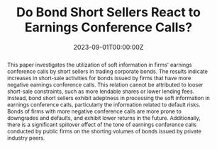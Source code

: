 ---
title: 'Do Bond Short Sellers React to Earnings Conference Calls?'

# Authors
# If you created a profile for a user (e.g. the default `admin` user), write the username (folder name) here
# and it will be replaced with their full name and linked to their profile.
authors:
  - admin

# Author notes (optional)
# author_notes:
#   - 'Equal contribution'
#   - 'Equal contribution'

date: '2023-09-01T00:00:00Z'
# doi: '10.2139/ssrn.3881497'

# Schedule page publish date (NOT publication's date).
# publishDate: '2017-01-01T00:00:00Z'

# Publication type.
# Legend: 0 = Uncategorized; 1 = Conference paper; 2 = Journal article;
# 3 = Preprint / Working Paper; 4 = Report; 5 = Book; 6 = Book section;
# 7 = Thesis; 8 = Patent
publication_types: ['3']

# Publication name and optional abbreviated publication name.
publication: "Working Paper"
# publication_short: 

# Abstract
abstract: This paper investigates the utilization of soft information in firms' earnings conference calls by short sellers in trading corporate bonds. The results indicate increases in short-sale activities for bonds issued by firms that have more negative earnings conference calls. This relation cannot be attributed to looser short-sale constraints, such as more lendable shares or lower lending fees. Instead, bond short sellers exhibit adeptness in processing the soft information in earnings conference calls, particularly the information related to default risks. Bonds of firms with more negative conference calls are more prone to downgrades and defaults, and exhibit lower returns in the future. Additionally, there is a significant spillover effect of the tone of earnings conference calls conducted by public firms on the shorting volumes of bonds issued by private industry peers.

# Summary. An optional shortened abstract.
# summary: _Job Market Paper_

# tags: []

# Display this page in the Featured widget?
featured: false

# Custom links (uncomment lines below)
# links:
# - name: Custom Link
#   url: http://example.org

url_pdf: ''
url_code: ''
url_dataset: ''
url_poster: ''
url_project: ''
url_slides: ''
url_source: ''
url_video: ''
---